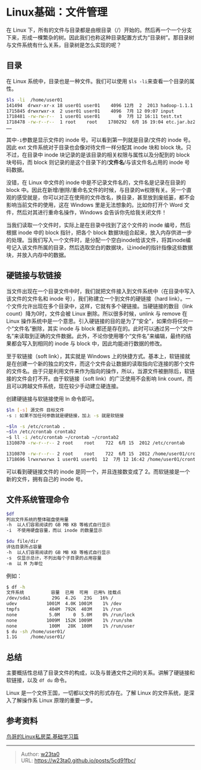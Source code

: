 # Linux基础：文件管理

在 Linux 下，所有的文件与目录都是由根目录（/）开始的。然后再一个一个分支下来，形成一棵繁杂的树。因此我们也称这种目录配置方式为“目录树”。那目录树与文件系统有什么关系，目录树是怎么实现的呢？


## 目录
在 Linux 系统中，目录也是一种文件。我们可以使用 `$ls -li`来查看一个目录的属性。
```bash
$ls -li  /home/user01
141494  drwxr-xr-x 18 user01 user01    4096 12月  2  2013 hadoop-1.1.1
1715845 drwxrwxr-x  2 user01 user01    4096  7月 12 09:07 input
1718481 -rw-rw-r--  1 user01 user01       0  7月 12 16:11 test.txt
1718478 -rw-r--r--  1 root    root    1780292  6月 16 19:04 etc.jar.bz2
……
```
其中`-i`参数是显示文件的 inode 号。可以看到第一列就是目录/文件的 inode 号。因此 ext 文件系统对于目录也会像对待文件一样分配其 inode 块和 block 块。只不过，在目录中 inode 块记录的是该目录的相关权限与属性以及分配到的 block 块号码，而 block 则记录的是这个目录下的/**文件名**/与该文件名占用的 inode 号码数据。

没错，在 Linux 中文件的 inode 中是不记录文件名的，文件名是记录在目录的 block 中。因此在新增/删除/重命名文件的时候，与目录的w权限有关。另一个直观的感受就是，你可以对正在使用的文件改名，换目录，甚至放到废纸篓，都不会影响当前文件的使用，这在 Windows 里是无法想象的。比如你打开个 Word 文件，然后对其进行重命名操作，Windows 会告诉你先给我关闭文件！

当我们读取一个文件时，实际上是在目录中找到了这个文件的 inode 编号，然后根据 inode 中的 block 指针，把各个 block 数据块组合起来，放入内存供进一步的处理。当我们写入一个文件时，是分配一个空白inode给该文件，将其inode编号记入该文件所属的目录，然后选取空白的数据块，让inode的指针指像这些数据块，并放入内存中的数据。

## 硬链接与软链接
当文件出现在一个目录文件中时，我们就把文件接入到文件系统中（在目录中写入该文件的文件名和 inode 号），我们称建立一个到文件的硬链接（hard link）。一个文件允许出现在多个目录中，这样，它就有多个硬链接。当硬链接的数目（link count）降为0时，文件会被 Linux 删除。所以很多时候，unlink 与 remove 在 Linux 操作系统中是一个意思。引入硬链接的目的是为了“安全”，如果你将任何一个“文件名”删除，其实 inode 与 block 都还是存在的。此时可以通过另一个“文件名”来读取到正确的文件数据。此外，不论你使用哪个“文件名”来编辑，最终的结果都会写入到相同的 inode 与 block 中，因此均能进行数据的修改。

至于软链接（soft link），其实就是 Windows 上的快捷方式。基本上，软链接就是在创建一个新的独立的文件，而这个文件会让数据的读取指向它连接的那个文件的文件名。由于只是利用文件来作为指向的操作，所以，当源文件被删除后，软链接的文件会打不开。由于软链接（soft link）的广泛使用不会影响 link count，而且可以跨越文件系统，现在较少手动建立硬连接。

创建硬链接与软链接使用 ln 命令即可。
```bash
$ln [-s] 源文件 目标文件
-s : 如果不加任何参数就是硬链接，加上 -s 就是软链接

~$ln -s /etc/crontab .
~$ln /etc/crontab crontab2
~$ ll -i /etc/crontab ~/crontab ~/crontab2
1310870 -rw-r--r-- 2 root    root    722  6月 15  2012 /etc/crontab

1310870 -rw-r--r-- 2 root    root    722  6月 15  2012 /home/user01/crontab2
1718696 lrwxrwxrwx 1 user01 user01  12  7月 12 16:42 /home/user01/crontab -> /etc/crontab
```
可以看到硬链接文件的 inode 是同一个，并且连接数变成了 2。而软链接是一个新的文件，拥有自己的 inode 号。

## 文件系统管理命令
```bash
$df
列出文件系统的整体磁盘使用量
-h  以人们容易阅读的 GB MB KB 等格式自行显示
-i  不使用硬盘容量，而以 inode 的数量显示

$du file/dir
评估目录所占容量
-h  以人们容易阅读的 GB MB KB 等格式自行显示
-s  仅显示总计，不列出每个子目录的占用容量
-m  以 M 为单位
```

例如：
```bash
$ df -h
文件系统          容量  已用  可用  已用% 挂载点
/dev/sda1        29G  4.2G   23G   16% /
udev           1001M  4.0K 1001M    1% /dev
tmpfs           404M  792K  403M    1% /run
none            5.0M     0  5.0M    0% /run/lock
none           1009M  152K 1009M    1% /run/shm
none            100M   28K  100M    1% /run/user
$ du -sh /home/user01/
1.1G     /home/user01/
```

## 总结
主要概括性总结了目录文件的构成，以及与普通文件之间的关系。讲解了硬链接和软链接，以及 `df du` 命令。

Linux 是一个文件王国，一切都以文件的形式存在。了解 Linux 的文件系统，是深入了解操作系 Linux 原理的重要一步。

## 参考资料
[鸟哥的Linux私房菜.基础学习篇](http://book.douban.com/subject/4889838/)


---

> Author: [w23ta0](https://github.com/w23ta0)  
> URL: https://w23ta0.github.io/posts/5cd91fbc/  

